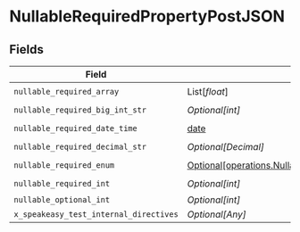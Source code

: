 # NullableRequiredPropertyPostJSON


## Fields

| Field                                                                                                                                                | Type                                                                                                                                                 | Required                                                                                                                                             | Description                                                                                                                                          |
| ---------------------------------------------------------------------------------------------------------------------------------------------------- | ---------------------------------------------------------------------------------------------------------------------------------------------------- | ---------------------------------------------------------------------------------------------------------------------------------------------------- | ---------------------------------------------------------------------------------------------------------------------------------------------------- |
| `nullable_required_array`                                                                                                                            | List[*float*]                                                                                                                                        | :heavy_check_mark:                                                                                                                                   | N/A                                                                                                                                                  |
| `nullable_required_big_int_str`                                                                                                                      | *Optional[int]*                                                                                                                                      | :heavy_check_mark:                                                                                                                                   | N/A                                                                                                                                                  |
| `nullable_required_date_time`                                                                                                                        | [date](https://docs.python.org/3/library/datetime.html#date-objects)                                                                                 | :heavy_check_mark:                                                                                                                                   | N/A                                                                                                                                                  |
| `nullable_required_decimal_str`                                                                                                                      | *Optional[Decimal]*                                                                                                                                  | :heavy_check_mark:                                                                                                                                   | N/A                                                                                                                                                  |
| `nullable_required_enum`                                                                                                                             | [Optional[operations.NullableRequiredPropertyPostNullableRequiredEnum]](../../models/operations/nullablerequiredpropertypostnullablerequiredenum.md) | :heavy_check_mark:                                                                                                                                   | N/A                                                                                                                                                  |
| `nullable_required_int`                                                                                                                              | *Optional[int]*                                                                                                                                      | :heavy_check_mark:                                                                                                                                   | N/A                                                                                                                                                  |
| `nullable_optional_int`                                                                                                                              | *Optional[int]*                                                                                                                                      | :heavy_minus_sign:                                                                                                                                   | N/A                                                                                                                                                  |
| `x_speakeasy_test_internal_directives`                                                                                                               | *Optional[Any]*                                                                                                                                      | :heavy_minus_sign:                                                                                                                                   | N/A                                                                                                                                                  |